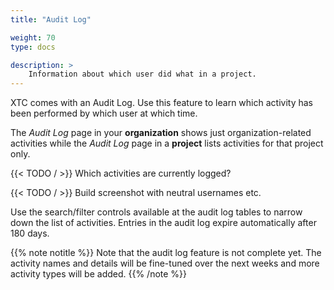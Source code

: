 ```yaml
---
title: "Audit Log"

weight: 70
type: docs

description: >
    Information about which user did what in a project.
---
```


XTC comes with an Audit Log. Use this feature to learn which activity has been performed by which user at which time. 

The _Audit Log_ page in your **organization** shows just organization-related activities while the _Audit Log_ page in a **project** lists activities for that project only. 

{{< TODO / >}} Which activities are currently logged?

{{< TODO / >}} Build screenshot with neutral usernames etc.

Use the search/filter controls available at the audit log tables to narrow down the list of activities. Entries in the audit log expire automatically after 180 days.

{{% note notitle %}}
Note that the audit log feature is not complete yet. The activity names and details will be fine-tuned over the next weeks and more activity types will be added.
{{% /note %}}



